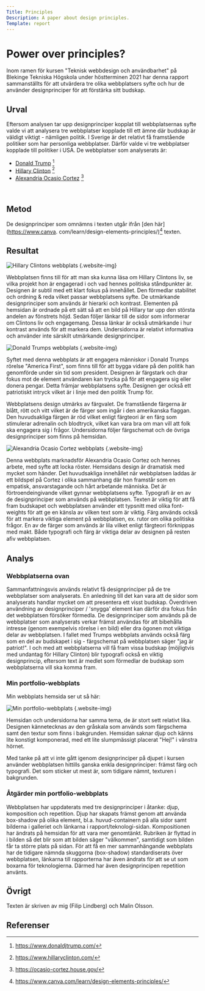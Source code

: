 ```yaml
---
Title: Principles
Description: A paper about design principles. 
Template: report
---
```

Power over principles?
=======================

Inom ramen för kursen "Teknisk webbdesign och användbarhet" på Blekinge Tekniska Högskola under höstterminen 2021 har
denna rapport sammanställts för att utvärdera tre olika webbplatsers syfte och hur de använder designprinciper för att
förstärka sitt budskap.

Urval
-----------------------
Eftersom analysen tar upp designprinciper kopplat till webbplatsernas syfte valde vi att analysera tre webbplatser
kopplade till ett ämne där budskap är väldigt viktigt - nämligen politik. I Sverige är det relativt få framstående
politiker som har personliga webbplatser. Därför valde vi tre webbplatser kopplade till politiker i USA. De webbplatser
som analyserats är:

- [Donald Trump](https://www.donaldjtrump.com/) [^1]
- [Hillary Clinton](https://www.hillaryclinton.com/) [^2]
- [Alexandria Ocasio Cortez](https://ocasio-cortez.house.gov/) [^3]

<br/>

Metod
-----------------------

De designprinciper som omnämns i texten utgår ifrån [den här](https://www.canva.
com/learn/design-elements-principles/)[^4]
texten.

Resultat
-----------------------
![Hillary Clintons webbplats](%assets_url%/img/principles/clinton.png) {.website-img}

Webbplatsen finns till för att man ska kunna läsa om Hillary Clintons liv, se vilka projekt hon är engagerad i och vad
hennes politiska ståndpunkter är. Designen är subtil med ett klart fokus på innehållet. Den förmedlar stabilitet och
ordning & reda vilket passar webbplatsens syfte. De utmärkande designprinciper som används är hierarki och kontrast.
Elementen på hemsidan är ordnade på ett sätt så att en bild på Hillary tar upp den största andelen av fönstrets höjd.
Sedan följer länkar till de sidor som informerar om Clintons liv och engagemang. Dessa länkar är också utmärkande i hur
kontrast används för att markera dem. Undersidorna är relativt informativa och använder inte särskilt utmärkande
designprinciper.

![Donald Trumps webbplats](%assets_url%/img/principles/trump.png) {.website-img}

Syftet med denna webbplats är att engagera människor i Donald Trumps rörelse "America First", som finns till för att
bygga vidare på den politik han genomförde under sin tid som president. Designen är färgstark och drar fokus mot de
element användaren kan trycka på för att engagera sig eller donera pengar. Detta främjar webbplatsens syfte. Designen
ger också ett patriotiskt intryck vilket är i linje med den politik Trump för.

Webbplatsens design utmärks av färgvalet. De framstående färgerna är blått, rött och vitt vilket är de färger som ingår
i den amerikanska flaggan. Den huvudsakliga färgen är röd vilket enligt färgteori är en färg som stimulerar adrenalin
och blodtryck, vilket kan vara bra om man vill att folk ska engagera sig i frågor. Undersidorna följer färgschemat och
de övriga designprinciper som finns på hemsidan.

![Alexandria Ocasio Cortez webbplats](%assets_url%/img/principles/cortez.png) {.website-img}

Denna webbplats marknadsför Alexandria Ocasio Cortez och hennes arbete, med syfte att locka röster. Hemsidans design är
dramatisk med mycket som händer. Det huvudsakliga innehållet när webbplatsen laddas är ett bildspel på Cortez i olika
sammanhang där hon framstår som en empatisk, ansvarstagande och hårt arbetande människa. Det är förtroendeingivande
vilket gynnar webbplatsens syfte. Typografi är en av de designprinciper som används på webbplatsen. Texten är viktig för
att få fram budskapet och webbplatsen använder ett typsnitt med olika font-weights för att ge en känsla av vilken text
som är viktig. Färg används också för att markera viktiga element på webbplatsen, ex. rutor om olika politiska frågor.
En av de färger som används är lila vilket enligt färgteori förknippas med makt. Både typografi och färg är viktiga
delar av designen på resten aﬁv webbplatsen.

Analys
-----------------------

### Webbplatserna ovan

Sammanfattningsvis används relativt få designprinciper på de tre webbplatser som analyserats. En anledning till det kan
vara att de sidor som analyserats handlar mycket om att presentera ett visst budskap. Överdriven användning av
designprinciper / 'snygga' element kan därför dra fokus från det webbplatsen försöker förmedla. De designprinciper som
används på de webbplatser som analyserats verkar främst användas för att bibehålla intresse (genom exempelvis rörelse i
en bild) eller dra ögonen mot viktiga delar av webbplatsen. I fallet med Trumps webbplats används också färg som en del
av budskapet i sig - färgschemat på webbplatsen säger "jag är patriot!". I och med att webbplatserna vill få fram vissa
budskap (möjligtvis med undantag för Hillary Clinton) blir typografi också en viktig designprincip, eftersom text är
medlet som förmedlar de budskap som webbplatserna vill ska komma fram.

### Min portfolio-webbplats
Min webbplats hemsida ser ut så här: 

![Min portfolio-webbplats](%assets_url%/img/principles/filip.png) {.website-img}

Hemsidan och undersidorna har samma tema, de är stort sett relativt lika. Designen kännetecknas av den gråskala som 
används som färgschema samt den textur som finns i bakgrunden. Hemsidan saknar djup och känns lite konstigt 
komponerad, med ett lite slumpmässigt placerat "Hej!" i vänstra hörnet. 

Med tanke på att vi inte gått igenom designprinciper på djupet i kursen använder webbplatsen hittills ganska enkla 
designprinciper: främst färg och typografi. Det som sticker ut mest är, som tidigare nämnt, texturen i bakgrunden. 

### Åtgärder min portfolio-webbplats
Webbplatsen har uppdaterats med tre designprinciper i åtanke: djup, komposition och repetition. Djup har skapats 
främst genom att använda box-shadow på olika element, bl.a. huvud-containern på alla sidor samt bilderna i galleriet 
och länkarna i rapport/teknologi-sidan. Kompositionen har ändrats på hemsidan för att vara mer genomtänkt. Rubriken 
är flyttad in i bilden så det blir som att bilden säger "välkommen", samtidigt som bilden får ta större plats på 
sidan. För att få en mer sammanhängande webbplats har de tidigare nämnda skuggorna (box-shadow) standardiserats över 
webbplatsen, länkarna till rapporterna har även ändrats för att se ut som boxarna för teknologierna. Därmed har även 
designprincipen repetition använts.

Övrigt
-----------------------

Texten är skriven av mig (Filip Lindberg) och Malin Olsson.

Referenser
-----------------------

[^1]: https://www.donaldjtrump.com/

[^2]: https://www.hillaryclinton.com/

[^3]: https://ocasio-cortez.house.gov/

[^4]: https://www.canva.com/learn/design-elements-principles/
